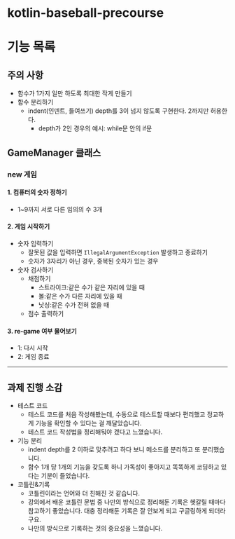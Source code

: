 # kotlin-baseball-precourse 
# 기능 목록
## 주의 사항
- 함수가 1가지 일만 하도록 최대한 작게 만들기
- 함수 분리하기
  - indent(인덴트, 들여쓰기) depth를 3이 넘지 않도록 구현한다. 2까지만 허용한다.
    - depth가 2인 경우의 예시: while문 안의 if문

## GameManager 클래스
### new 게임
#### 1. 컴퓨터의 숫자 정하기
- 1~9까지 서로 다른 임의의 수 3개
#### 2. 게임 시작하기
- 숫자 입력하기
    - 잘못된 값을 입력하면 `IllegalArgumentException` 발생하고 종료하기
    - 숫자가 3자리가 아닌 경우, 중복된 숫자가 있는 경우
- 숫자 검사하기
  - 채점하기
    - 스트라이크:같은 수가 같은 자리에 있을 때 
    - 볼:같은 수가 다른 자리에 있을 때 
    - 낫싱:같은 수가 전혀 없을 때
  - 점수 출력하기
#### 3. re-game 여부 물어보기
- 1: 다시 시작
- 2: 게임 종료
---
## 과제 진행 소감
- 테스트 코드
  - 테스트 코드를 처음 작성해봤는데, 수동으로 테스트할 때보다 편리했고 정교하게 기능을 확인할 수 있다는 걸 깨달았습니다.
  - 테스트 코드 작성법을 정리해둬야 겠다고 느꼈습니다.
- 기능 분리
  - indent depth를 2 이하로 맞추려고 하다 보니 메소드를 분리하고 또 분리했습니다.
  - 함수 1개 당 1개의 기능을 갖도록 하니 가독성이 좋아지고 똑똑하게 코딩하고 있다는 기분이 들었습니다.
- 코틀린&기록
  - 코틀린이라는 언어와 더 친해진 것 같습니다.
  - 강의에서 배운 코틀린 문법 중 나만의 방식으로 정리해둔 기록은 헷갈릴 때마다 참고하기 좋았습니다. 대충 정리해둔 기록은 잘 안보게 되고 구글링하게 되더라구요.
  - 나만의 방식으로 기록하는 것의 중요성을 느꼈습니다.
